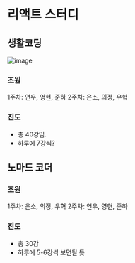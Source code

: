 # 리액트 스터디

## 생활코딩

![image](https://user-images.githubusercontent.com/62606632/102710908-36495e80-42f9-11eb-95c8-5fee29ea927a.png)

### 조원

1주차: 연우, 영현, 준하
2주차: 은소, 의정, 우혁

### 진도

- 총 40강임.
- 하루에 7강씩?

## 노마드 코더

### 조원

1주차: 은소, 의정, 우혁
2주차: 연우, 영현, 준하

### 진도

- 총 30강
- 하루에 5-6강씩 보면될 듯

